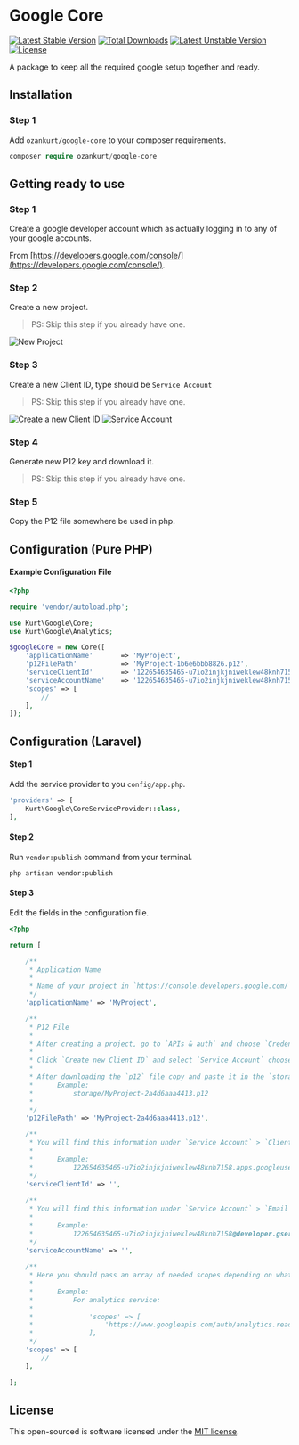 # Google Core

[![Latest Stable Version](https://poser.pugx.org/ozankurt/google-core/v/stable)](https://packagist.org/packages/ozankurt/google-core) [![Total Downloads](https://poser.pugx.org/ozankurt/google-core/downloads)](https://packagist.org/packages/ozankurt/google-core) [![Latest Unstable Version](https://poser.pugx.org/ozankurt/google-core/v/unstable)](https://packagist.org/packages/ozankurt/google-core) [![License](https://poser.pugx.org/ozankurt/google-core/license)](https://packagist.org/packages/ozankurt/google-core)

A package to keep all the required google setup together and ready.

## Installation

### Step 1
Add `ozankurt/google-core` to your composer requirements.

```php
composer require ozankurt/google-core
```

## Getting ready to use

### Step 1

Create a google developer account which as actually logging in to any of your google accounts.

From [https://developers.google.com/console/](https://developers.google.com/console/).

### Step 2

Create a new project.

> PS: Skip this step if you already have one.

![New Project](http://i.imgur.com/iedTiGQ.png)

### Step 3

Create a new Client ID, type should be `Service Account`

> PS: Skip this step if you already have one.

![Create a new Client ID](http://i.imgur.com/0Qme3d7.png)
![Service Account](http://i.imgur.com/YVb4EdC.png)

### Step 4

Generate new P12 key and download it.

> PS: Skip this step if you already have one.

### Step 5

Copy the P12 file somewhere be used in php.

## Configuration (Pure PHP)

#### Example Configuration File

```php
<?php

require 'vendor/autoload.php';

use Kurt\Google\Core;
use Kurt\Google\Analytics;

$googleCore = new Core([
	'applicationName' 		=> 'MyProject',
	'p12FilePath' 			=> 'MyProject-1b6e6bbb8826.p12',
	'serviceClientId' 		=> '122654635465-u7io2injkjniweklew48knh7158.apps.googleusercontent.com',
	'serviceAccountName' 	=> '122654635465-u7io2injkjniweklew48knh7158@developer.gserviceaccount.com',
	'scopes' => [
		//
	],
]);
```

## Configuration (Laravel)

#### Step 1

Add the service provider to you `config/app.php`.

```php
'providers' => [
    Kurt\Google\CoreServiceProvider::class,
],
```

#### Step 2

Run `vendor:publish` command from your terminal.

```
php artisan vendor:publish
```

#### Step 3

Edit the fields in the configuration file.

```php
<?php

return [

	/**
	 * Application Name
	 *
	 * Name of your project in `https://console.developers.google.com/`.
	 */
	'applicationName' => 'MyProject',

	/**
	 * P12 File
	 *
	 * After creating a project, go to `APIs & auth` and choose `Credentials` section.
	 * 
	 * Click `Create new Client ID` and select `Service Account` choose `P12` as the `Key Type`.
	 *
	 * After downloading the `p12` file copy and paste it in the `storage` directory.
	 * 		Example:
	 * 			storage/MyProject-2a4d6aaa4413.p12
	 * 
	 */
	'p12FilePath' => 'MyProject-2a4d6aaa4413.p12',

	/**
	 * You will find this information under `Service Account` > `Client ID`
	 *
	 * 		Example:
	 * 			122654635465-u7io2injkjniweklew48knh7158.apps.googleusercontent.com
	 */
	'serviceClientId' => '',
	
	/**
	 * You will find this information under `Service Account` > `Email Address`
	 *
	 * 		Example:
	 * 			122654635465-u7io2injkjniweklew48knh7158@developer.gserviceaccount.com
	 */
	'serviceAccountName' => '',
	
	/**
	 * Here you should pass an array of needed scopes depending on what service you will be using.
	 *
	 * 		Example:
	 * 			For analytics service:
	 * 			
	 * 				'scopes' => [
	 *					'https://www.googleapis.com/auth/analytics.readonly',
	 *				],
	 */
	'scopes' => [
		//
	],

];
```

## License

This open-sourced is software licensed under the [MIT license](http://opensource.org/licenses/MIT).
